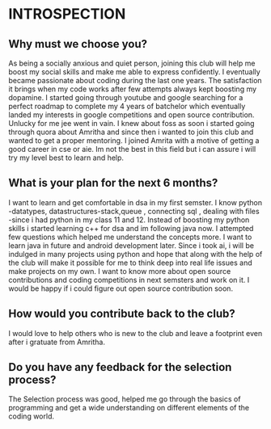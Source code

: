 # INTROSPECTION

## Why must we choose you?


As being a socially anxious and quiet person, joining this club will help me boost my social skills and make me able to express confidently.
I eventually became passionate about coding during the last one years. The satisfaction it brings when my code works after few attempts always kept boosting my dopamine. 
I started going through youtube and google searching for a perfect roadmap to complete my 4 years of batchelor which eventually landed my 
interests in google competitions and open source contribution. Unlucky for me jee went in vain. I knew about foss as soon i started going through quora about Amritha and since then i wanted to join this club and wanted to get a proper mentoring. I joined Amrita with a motive of getting a good career in cse or aie. Im not the best in this field but i can assure i will try my level best to learn and help.

## What is your plan for the next 6 months?


I want to learn and get comfortable in dsa in my first semster. I know python -datatypes, datastructures-stack,queue , connecting sql , dealing with files -since i had python in my class 11 and 12. Instead of boosting my python skills i started learning c++ for dsa and im following java now. I attempted few questions which helped me understand the concepts more. I want to learn java in future and android development later. Since i took ai, i will be indulged in many projects using python and hope that along with the help of the club will make it possible for me to think deep into real life issues and make projects on my own. I want to know more about open source contributions and coding competitions in next semsters and work on it. I would be happy if i could figure out open source contribution soon.

## How would you contribute back to the club?


I would love to help others who is new to the club and leave a footprint even after i gratuate from Amritha.

## Do you have any feedback for the selection process?


The Selection process was good, helped me go through the basics of programming and get a wide understanding on different elements of the coding world.
